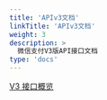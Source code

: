 ```yaml
---
title: 'APIv3文档'
linkTitle: 'APIv3文档'
weight: 3
description: >
  微信支付V3版API接口文档
type: 'docs'
---
```


[V3 接口概览](https://pay.weixin.qq.com/wiki/doc/apiv3/wxpay/pages/Overview.shtml)
